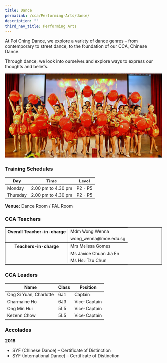 ```yaml
---
title: Dance
permalink: /cca/Performing-Arts/dance/
description: ""
third_nav_title: Performing Arts
---
```

At Poi Ching Dance, we explore a variety of dance genres – from contemporary to street dance, to the foundation of our CCA, Chinese Dance.

Through dance, we look into ourselves and explore ways to express our thoughts and beliefs.

![](/images/ch%20dance%20CNY%203.jpg)

### Training Schedules

|Day| Time | Level| 
|-----|----|------|
|Monday|2.00 pm to 4.30 pm |P2 - P5 
|Thursday|2.00 pm to 4.30 pm |P2 - P5 |

**Venue:**
Dance Room / PAL Room


### CCA Teachers

<table style="border-collapse: collapse; border: 1px solid black;">
  <tbody>
    <tr>
      <th style="border: none; border-right: 1px solid black">Overall Teacher-in-charge
      </th><td style="border: none;">Mdm Wong Wenna</td>
		 </tr>
    <tr>
      <td style="border-bottom: 1px solid black; border-right: 1px solid black"></td>
      <td style="border-bottom: 1px solid black;">wong_wenna@moe.edu.sg</td>
    </tr>
    <tr>
      <th style="border: none; border-right: 1px solid black">Teachers-in-charge
  </th>
			<td style="border: none;">Mrs Melissa Gomes  </td>
    </tr>
    <tr>
      <td style="border: none;border-right: 1px solid black"></td>
      <td style="border: none;">Ms Janice Chuan Jia En </td>
    </tr>
    <tr>
      <td style="border: none;border-right: 1px solid black"></td>
      <td style="border: none;">Ms Hsu Tzu Chun </td>
   
  </tr></tbody>
</table>


### CCA Leaders


|Name | Class | Position     | 
| -------- | -------- | -------- |
| Ong Si Yuan, Charlotte    | 6J1     | Captain     |
| Charmaine Ho    | 6J3     | Vice-Captain     |
| Ong Min Hui   | 5L5    | Vice-Captain     |
| Kezenn Chow    | 5L5     | Vice-Captain     |


### Accolades

**2018**

*   SYF (Chinese Dance) – Certificate of Distinction
*   SYF (International Dance) – Certificate of Distinction